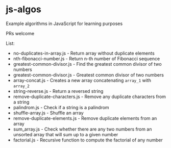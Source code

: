 # js-algos
Example algorithms in JavaScript for learning purposes

PRs welcome

List:

- no-duplicates-in-array.js      - Return array without duplicate elements
- nth-fibonacci-number.js        - Return n-th number of Fibonacci sequence
- greatest-common-divisor.js     - Find the greatest common divisor of two numbers
- greatest-common-divisor.js     - Greatest common divisor of two numbers
- array-concat.js                - Creates a new array concatenating `array_1` with `array_2`
- string-reverse.js              - Return a reversed string
- remove-duplicate-characters.js - Remove any duplicate characters from a string
- palindrom.js                   - Check if a string is a palindrom
- shuffle-array.js               - Shuffle an array
- remove-duplicate-elements.js   - Remove duplicate elements from an array
- sum_array.js                   - Check whether there are any two numbers from an unsorted array that will sum up to a given number
- factorial.js                   - Recursive function to compute the factorial of any number